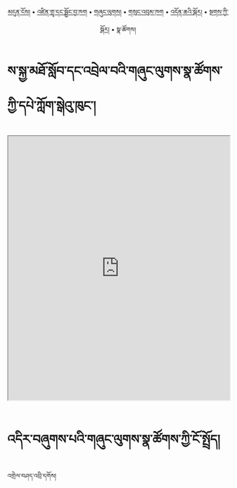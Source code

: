 <p align="center">
  <a href="https://bdrc-reader.github.io/sakya-college/">མདུན་ངོས།</a> • <a href="https://bdrc-reader.github.io/sakya-college/shadra">འཛིན་གྲྭ་དང་སྦྱོང་བྱ་ཁག</a> • <a href="https://bdrc-reader.github.io/sakya-college/shunglug">གཞུང་ལུགས།</a>  • <a href="https://bdrc-reader.github.io/sakya-college/sungbum">གསུང་འབུམ་ཁག</a> • <a href="https://bdrc-reader.github.io/sakya-college/doncha">འདོན་ཆའི་སྐོར།</a> • <a href="https://bdrc-reader.github.io/sakya-college/tantra">སྔགས་ཀྱི་སྐོར།</a> • <span>སྣ་ཚོགས།</span></p>


# ས་སྐྱ་མཐོ་སློབ་དང་འབྲེལ་བའི་གཞུང་ལུགས་སྣ་ཚོགས་ཀྱི་དཔེ་ཀློག་སྒེའུ་ཁུང་།

<iframe allowfullscreen src="https://library.bdrc.io/scripts/embed-iframe.html?work=bdr:W1ERI0016006&origin=website.com" width="100%" height="600"></iframe>

<br>
<br>

# འདིར་བཞུགས་པའི་གཞུང་ལུགས་སྣ་ཚོགས་ཀྱི་ངོ་སྤྲོད།

འགྲེལ་བཤད་འབྲི་དགོས།









